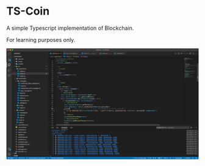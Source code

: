 # TS-Coin

A simple Typescript implementation of Blockchain.

For learning purposes only.

![](screenshot.png)
